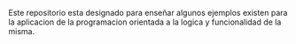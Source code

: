 Este repositorio esta designado para enseñar algunos ejemplos existen para la aplicacion de la programacion orientada a la logica y funcionalidad de la misma.
